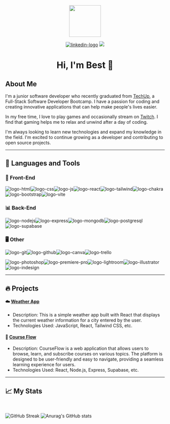 <div id="header" align="center">
  <img src="https://media.giphy.com/media/M9gbBd9nbDrOTu1Mqx/giphy.gif" width="100"/>

  <a href="https://www.linkedin.com/in/sorachak/" target="_blank"><img src="https://img.shields.io/badge/LinkedIn-0077B5?style=for-the-badge&logo=linkedin&logoColor=white" alt="linkedin-logo"/></a>
<a href="https://www.twitch.tv/darknezz_th" target="_blank">
  <img src="https://img.shields.io/badge/Twitch-9146FF?style=for-the-badge&logo=twitch&logoColor=white"/></a>
</div>


<div id="header" align="center">
<h1>Hi, I'm Best 👀</h1>
</div>

## About Me

I'm a junior software developer who recently graduated from [TechUp](https://www.techupth.com), a Full-Stack Software Developer Bootcamp. I have a passion for coding and creating innovative applications that can help make people's lives easier.

In my free time, I love to play games and occasionally stream on [Twitch](https://www.twitch.tv/darknezz_th). I find that gaming helps me to relax and unwind after a day of coding.

I'm always looking to learn new technologies and expand my knowledge in the field. I'm excited to continue growing as a developer and contributing to open source projects.

<hr>

## 🔨 Languages and Tools

### 🎨 Front-End

<img src="https://img.shields.io/badge/HTML5-E34F26?style=for-the-badge&logo=html5&logoColor=white" alt="logo-html"/><img src="https://img.shields.io/badge/CSS3-1572B6?style=for-the-badge&logo=css3&logoColor=white" alt="logo-css"/><img src="https://img.shields.io/badge/JavaScript-323330?style=for-the-badge&logo=javascript&logoColor=F7DF1E" alt="logo-js"/><img src="https://img.shields.io/badge/React-20232A?style=for-the-badge&logo=react&logoColor=61DAFB" alt="logo-react"/><img src="https://img.shields.io/badge/Tailwind_CSS-38B2AC?style=for-the-badge&logo=tailwind-css&logoColor=white" alt="logo-tailwind"/><img src="https://img.shields.io/badge/Chakra--UI-319795?style=for-the-badge&logo=chakra-ui&logoColor=white" alt="logo-chakra"/><img src="https://img.shields.io/badge/Bootstrap-563D7C?style=for-the-badge&logo=bootstrap&logoColor=white" alt="logo-bootstrap"/><img src="https://img.shields.io/badge/Vite-B73BFE?style=for-the-badge&logo=vite&logoColor=FFD62E" alt="logo-vite"/>

### 📊 Back-End

<img src="https://img.shields.io/badge/Node.js-339933?style=for-the-badge&logo=nodedotjs&logoColor=white" alt="logo-nodejs"/><img src="https://img.shields.io/badge/Express.js-000000?style=for-the-badge&logo=express&logoColor=white" alt="logo-express"/><img src="https://img.shields.io/badge/MongoDB-4EA94B?style=for-the-badge&logo=mongodb&logoColor=white" alt="logo-mongodb"/><img src="https://img.shields.io/badge/PostgreSQL-316192?style=for-the-badge&logo=postgresql&logoColor=white" alt="logo-postgresql"/><img src="https://img.shields.io/badge/Supabase-181818?style=for-the-badge&logo=supabase&logoColor=white" alt="logo-supabase"/>

### 🖥️ Other

<img src="https://img.shields.io/badge/GIT-E44C30?style=for-the-badge&logo=git&logoColor=white" alt="logo-git"/><img src="https://img.shields.io/badge/GitHub-100000?style=for-the-badge&logo=github&logoColor=white" alt="logo-github"/><img src="https://img.shields.io/badge/Canva-%2300C4CC.svg?&style=for-the-badge&logo=Canva&logoColor=white" alt="logo-canva"/><img src="https://img.shields.io/badge/Trello-0052CC?style=for-the-badge&logo=trello&logoColor=white" alt="logo-trello"/>

<img src="https://img.shields.io/badge/Adobe%20Photoshop-31A8FF?style=for-the-badge&logo=Adobe%20Photoshop&logoColor=black" alt="logo-photoshop"/><img src="https://img.shields.io/badge/Adobe%20Premiere%20Pro-9999FF?style=for-the-badge&logo=Adobe%20Premiere%20Pro&logoColor=white" alt="logo-premiere-pro"/><img src="https://img.shields.io/badge/Adobe%20Lightroom-31A8FF?style=for-the-badge&logo=Adobe%20Lightroom&logoColor=white" alt="logo-lightroom"/><img src="https://img.shields.io/badge/Adobe%20Illustrator-FF9A00?style=for-the-badge&logo=adobe%20illustrator&logoColor=white" alt="logo-illustrator"/><img src="https://img.shields.io/badge/Adobe%20InDesign-FF3366?style=for-the-badge&logo=Adobe%20InDesign&logoColor=white" alt="logo-indesign"/>





<hr>

## 🔥 Projects

#### ☁️ [Weather App](https://github.com/bestsvt/Weather-app)

- Description: This is a simple weather app built with React that displays the current weather information for a city entered by the user.
- Technologies Used: JavaScript, React, Tailwind CSS, etc.


#### 📖 [Course Flow](https://github.com/bestsvt/Course-Flow)

- Description: CourseFlow is a web application that allows users to browse, learn, and subscribe courses on various topics. The platform is designed to be user-friendly and easy to navigate, providing a seamless learning experience for users.
- Technologies Used: React, Node.js, Express, Supabase, etc.


<hr>

## 📈 My Stats 

<br>

![GitHub Streak](https://streak-stats.demolab.com?user=bestsvt&theme=dark&hide_border=true&border_radius=20&mode=weekly&card_width=500) ![Anurag's GitHub stats](https://github-readme-stats.vercel.app/api?username=bestsvt&show_icons=true&theme=dark&hide_border=true&border_radius=20)
